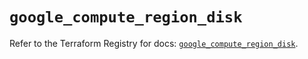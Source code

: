 # `google_compute_region_disk`

Refer to the Terraform Registry for docs: [`google_compute_region_disk`](https://registry.terraform.io/providers/hashicorp/google/6.37.0/docs/resources/compute_region_disk).
